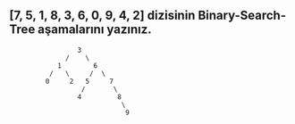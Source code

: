 ## [7, 5, 1, 8, 3, 6, 0, 9, 4, 2] dizisinin Binary-Search-Tree aşamalarını yazınız.

                     3
                  /    \     
                1        6
              /   \     /  \  
             0     2   5     7    
                      /       \
                     4         8
                                \    
                                 9